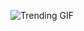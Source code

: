 ![Trending GIF](https://media1.giphy.com/media/v1.Y2lkPThiYjIxNzcyaWh2eTJma2hva3IxN2ZjMHhrOHJhYTYxaXI1end1MjZxMTRqdTQ3aCZlcD12MV9naWZzX3NlYXJjaCZjdD1n/YYKoJL28YtscdUTGWA/giphy.gif)
